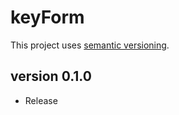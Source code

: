 # keyForm

This project uses [semantic versioning](https://semver.org/spec/v2.0.0.html).

## version 0.1.0

- Release
